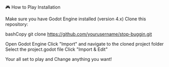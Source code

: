 🎮 How to Play
Installation

Make sure you have Godot Engine installed (version 4.x)
Clone this repository:

bashCopy git clone https://github.com/yourusername/stop-buggin.git

Open Godot Engine
Click "Import" and navigate to the cloned project folder
Select the project.godot file
Click "Import & Edit"

Your all set to play and Change anything you want!
